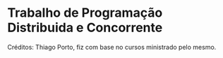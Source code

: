 # Trabalho de Programação Distribuida e Concorrente

Créditos: Thiago Porto, fiz com base no cursos ministrado pelo mesmo.